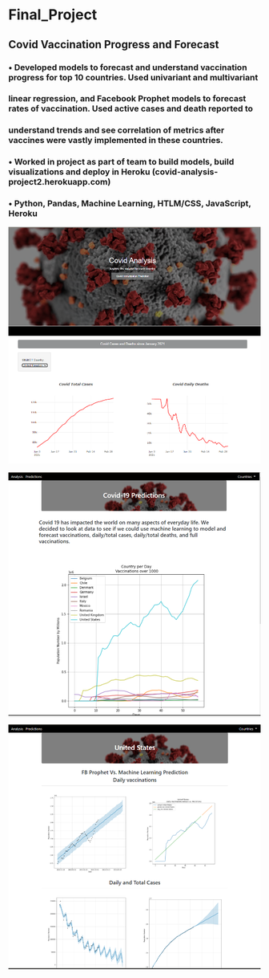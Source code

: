 # Final_Project

## Covid Vaccination Progress and Forecast 
### • Developed models to forecast and understand vaccination progress for top 10 countries. Used univariant and multivariant
### linear regression, and Facebook Prophet models to forecast rates of vaccination. Used active cases and death reported to
### understand trends and see correlation of metrics after vaccines were vastly implemented in these countries.
### • Worked in project as part of team to build models, build visualizations and deploy in Heroku (covid-analysis-project2.herokuapp.com)
### • Python, Pandas, Machine Learning, HTLM/CSS, JavaScript, Heroku


![Covid_pic_1](Images/Covid_pic_1.png)

![Covid_pic_2](Images/Covid_pic_2.png)

![Covid_pic_3](Images/Covid_pic_3.png)
